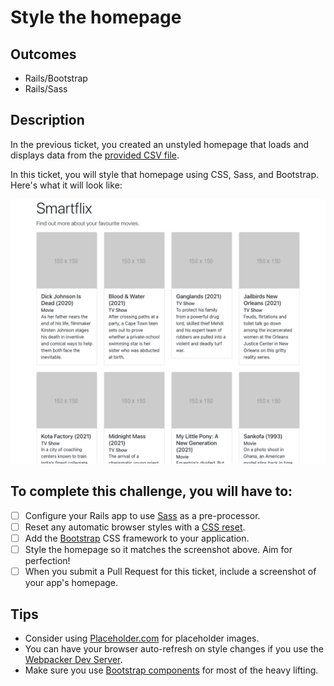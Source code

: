 # Style the homepage

## Outcomes

- Rails/Bootstrap
- Rails/Sass

## Description

In the previous ticket, you created an unstyled homepage that loads and displays data from the [provided CSV file](../training-data/netflix_titles.zip).

In this ticket, you will style that homepage using CSS, Sass, and Bootstrap. Here's what it will look like:

![Styled Smartflix homepage](../images/smartflix-3.png)

## To complete this challenge, you will have to:

- [ ] Configure your Rails app to use [Sass](https://mentalized.net/journal/2019/10/19/use-sass-modules-in-rails/) as a pre-processor.
- [ ] Reset any automatic browser styles with a [CSS reset](https://www.boag.online/blog/css-reset).
- [ ] Add the [Bootstrap](https://getbootstrap.com/) CSS framework to your application.
- [ ] Style the homepage so it matches the screenshot above. Aim for perfection!
- [ ] When you submit a Pull Request for this ticket, include a screenshot of your app's homepage.

## Tips

- Consider using [Placeholder.com](https://placeholder.com) for placeholder images.
- You can have your browser auto-refresh on style changes if you use the [Webpacker Dev Server](https://guides.rubyonrails.org/webpacker.html#running-webpacker-in-development).
- Make sure you use [Bootstrap components](https://getbootstrap.com/docs/5.1/components/card/) for most of the heavy lifting.